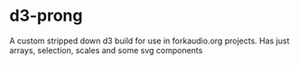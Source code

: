 # d3-prong
A custom stripped down d3 build for use in forkaudio.org projects. Has just arrays, selection, scales and some svg components
